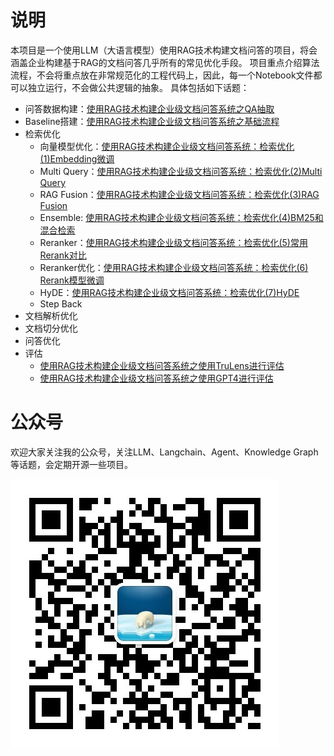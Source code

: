 # 说明

本项目是一个使用LLM（大语言模型）使用RAG技术构建文档问答的项目，将会涵盖企业构建基于RAG的文档问答几乎所有的常见优化手段。
项目重点介绍算法流程，不会将重点放在非常规范化的工程代码上，因此，每一个Notebook文件都可以独立运行，不会做公共逻辑的抽象。
具体包括如下话题：

- 问答数据构建：[使用RAG技术构建企业级文档问答系统之QA抽取](https://mp.weixin.qq.com/s?__biz=MjM5NTQ3NTg4MQ==&mid=2257496784&idx=1&sn=94a1afc05728f0c7d8cf92004125f392&chksm=a58df21692fa7b00104850fe8dfb287acb78f149df77bff7f7d23cc7d18c3998814f08924d8a&token=2031500795&lang=zh_CN#rd)
- Baseline搭建：[使用RAG技术构建企业级文档问答系统之基础流程](https://mp.weixin.qq.com/s/P_XWrQtOyE1gwnQ0d1Putg)
- 检索优化
  - 向量模型优化：[使用RAG技术构建企业级文档问答系统：检索优化(1)Embedding微调](https://mp.weixin.qq.com/s/C06SXepnw49GC1UtNvpFcA)
  - Multi Query：[使用RAG技术构建企业级文档问答系统：检索优化(2)Multi Query](https://mp.weixin.qq.com/s/NCsxMqkAQEGSLCxDXU_mkA)
  - RAG Fusion：[使用RAG技术构建企业级文档问答系统：检索优化(3)RAG Fusion](https://mp.weixin.qq.com/s/T-qeEkanLs9XX0oOwdL5_g)
  - Ensemble: [使用RAG技术构建企业级文档问答系统：检索优化(4)BM25和混合检索](https://mp.weixin.qq.com/s/KFrSqG6mZb0TPgbHlgZ9dA)
  - Reranker：[使用RAG技术构建企业级文档问答系统：检索优化(5)常用Rerank对比](https://mp.weixin.qq.com/s/It50F1OmYOHNOs0KRFJ0Lg)
  - Reranker优化：[使用RAG技术构建企业级文档问答系统：检索优化(6) Rerank模型微调](https://mp.weixin.qq.com/s/1revSlQsum5uRF9U_OYRTA)
  - HyDE：[使用RAG技术构建企业级文档问答系统：检索优化(7)HyDE](https://mp.weixin.qq.com/s/62UWBMV24RDePcGdYAZW_Q)
  - Step Back
- 文档解析优化
- 文档切分优化
- 问答优化
- 评估
  - [使用RAG技术构建企业级文档问答系统之使用TruLens进行评估](https://mp.weixin.qq.com/s/4SNaZT8sC6LOL-K8TkHgMw)
  - [使用RAG技术构建企业级文档问答系统之使用GPT4进行评估](https://mp.weixin.qq.com/s/332MeDhzAns_t8dvMOgnYQ)

# 公众号

欢迎大家关注我的公众号，关注LLM、Langchain、Agent、Knowledge Graph等话题，会定期开源一些项目。

![](assets/qrcode_for_gh_5aecbba21fec_430.jpg)